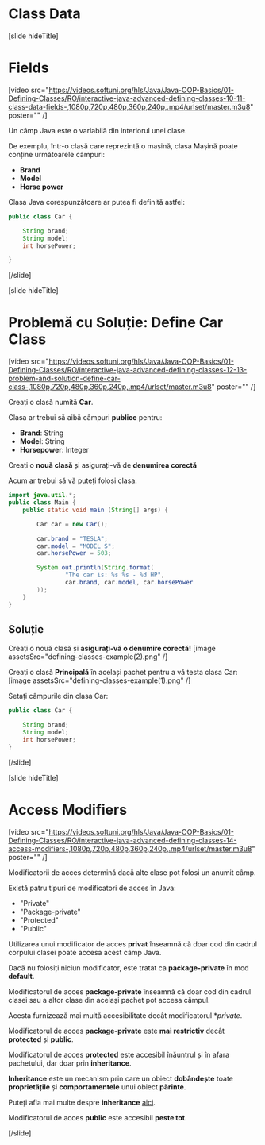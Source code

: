 # Class Data

[slide hideTitle]

# Fields

[video src="https://videos.softuni.org/hls/Java/Java-OOP-Basics/01-Defining-Classes/RO/interactive-java-advanced-defining-classes-10-11-class-data-fields-,1080p,720p,480p,360p,240p,.mp4/urlset/master.m3u8" poster="" /]

Un câmp Java este o variabilă din interiorul unei clase.

De exemplu, într-o clasă care reprezintă o mașină, clasa Mașină poate conține următoarele câmpuri:

- **Brand**
- **Model**
- **Horse power**

Clasa Java corespunzătoare ar putea fi definită astfel:

```java
public class Car {

    String brand;
    String model;
    int horsePower;

}
```

[/slide]

[slide hideTitle]

# Problemă cu Soluție: Define Car Class

[video src="https://videos.softuni.org/hls/Java/Java-OOP-Basics/01-Defining-Classes/RO/interactive-java-advanced-defining-classes-12-13-problem-and-solution-define-car-class-,1080p,720p,480p,360p,240p,.mp4/urlset/master.m3u8" poster="" /]

Creați o clasă numită **Car**.

Clasa ar trebui să aibă câmpuri **publice** pentru:
- **Brand**: String
- **Model**: String
- **Horsepower**: Integer

Creați o **nouă clasă** și asigurați-vă de **denumirea corectă**

Acum ar trebui să vă puteți folosi clasa:

```java
import java.util.*;
public class Main {
    public static void main (String[] args) {

        Car car = new Car();

        car.brand = "TESLA";
        car.model = "MODEL S";
        car.horsePower = 503;

        System.out.println(String.format(
                "The car is: %s %s - %d HP",
                car.brand, car.model, car.horsePower
        ));
    }
}
```

## Soluție

Creați o nouă clasă și **asigurați-vă o denumire corectă!**
[image assetsSrc="defining-classes-example(2).png" /]

Creați o clasă **Principală** în același pachet pentru a vă testa clasa Car:
[image assetsSrc="defining-classes-example(1).png" /]

Setați câmpurile din clasa Car:

```java
public class Car {

    String brand;
    String model;
    int horsePower;
}
```

[/slide]

[slide hideTitle]

# Access Modifiers

[video src="https://videos.softuni.org/hls/Java/Java-OOP-Basics/01-Defining-Classes/RO/interactive-java-advanced-defining-classes-14-access-modifiers-,1080p,720p,480p,360p,240p,.mp4/urlset/master.m3u8" poster="" /]

Modificatorii de acces determină dacă alte clase pot folosi un anumit câmp.

Există patru tipuri de modificatori de acces în Java:

- "Private"
- "Package-private"
- "Protected"
- "Public"

Utilizarea unui modificator de acces **privat** înseamnă că doar cod din cadrul corpului clasei poate accesa acest câmp Java.

Dacă nu folosiți niciun modificator, este tratat ca **package-private** în mod **default**.

Modificatorul de acces **package-private** înseamnă că doar cod din cadrul clasei sau a altor clase din același pachet pot accesa câmpul.

Acesta furnizează mai multă accesibilitate decât modificatorul **private*.

Modificatorul de acces **package-private** este **mai restrictiv** decât **protected** și **public**.

Modificatorul de acces **protected** este accesibil înăuntrul și în afara pachetului, dar doar prin **inheritance**.

**Inheritance** este un mecanism prin care un obiect **dobândește** toate **proprietățile** și **comportamentele** unui obiect **părinte**.

Puteți afla mai multe despre **inheritance** [aici](https://docs.oracle.com/javase/tutorial/java/concepts/inheritance.html).

Modificatorul de acces **public** este accesibil **peste tot**.


[/slide]